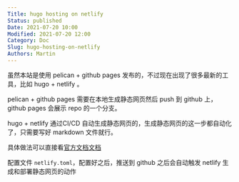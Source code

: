```yaml
---
Title: hugo hosting on netlify
Status: published
Date: 2021-07-20 10:00
Modified: 2021-07-20 12:00
Category: Doc
Slug: hugo-hosting-on-netlify
Authors: Martin
---
```


虽然本站是使用 pelican + github pages 发布的，不过现在出现了很多最新的工具，比如 hugo + netlify 。

pelican + github pages 需要在本地生成静态网页然后 push 到 github 上， github pages 会展示 repo 的一个分支。

hugo + netlify 通过CI/CD 自动生成静态网页的，生成静态网页的这一步都自动化了，只需要写好 markdown 文件就行。

具体做法可以直接看[官方文档文档](https://gohugo.io/hosting-and-deployment/hosting-on-netlify/)
 
配置文件 `netlify.toml`，配置好之后，推送到 github 之后会自动触发 netlify 生成和部署静态网页的动作

